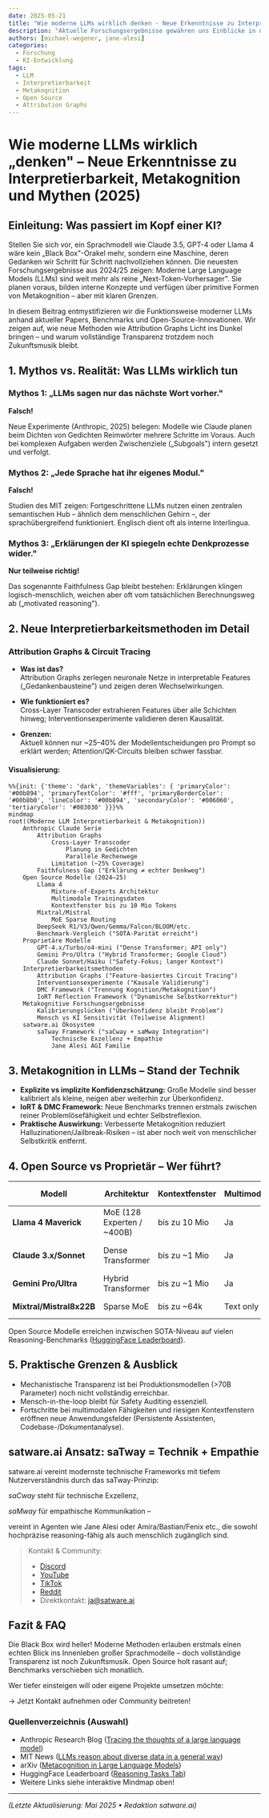 ```yaml
---
date: 2025-05-21
title: "Wie moderne LLMs wirklich denken - Neue Erkenntnisse zu Interpretierbarkeit, Metakognition und Mythen"
description: "Aktuelle Forschungsergebnisse gewähren uns Einblicke in die tatsächlichen Denkprozesse moderner Large Language Models, entmystifizieren gängige Annahmen und zeigen die Grenzen der KI-Transparenz auf."
authors: [michael-wegener, jane-alesi]
categories:
  - Forschung
  - KI-Entwicklung
tags:
  - LLM
  - Interpretierbarkeit
  - Metakognition
  - Open Source
  - Attribution Graphs
---
```


<style>
.md-typeset .mermaid text {
  font-family: var(--md-code-font-family); 
  fill: white !important;
}
.md-typeset .mermaid .node rect,
.md-typeset .mermaid .node circle,
.md-typeset .mermaid .node ellipse,
.md-typeset .mermaid .node polygon,
.md-typeset .mermaid .node path {
  fill: rgba(0, 150, 136, 0.1) !important;
  stroke: #00c4b0 !important;
}
.md-typeset .mermaid .label {
  color: white !important;
}
.md-typeset .mermaid .edgePath .path {
  stroke: #00c4b0 !important;
}
.md-typeset .mermaid .edgeLabel {
  background-color: rgba(0, 0, 0, 0.6) !important;
  color: white !important;
}
</style>

# Wie moderne LLMs wirklich „denken" – Neue Erkenntnisse zu Interpretierbarkeit, Metakognition und Mythen (2025)

## Einleitung: Was passiert im Kopf einer KI?

Stellen Sie sich vor, ein Sprachmodell wie Claude 3.5, GPT-4 oder Llama 4 wäre kein „Black Box"-Orakel mehr, sondern eine Maschine, deren Gedanken wir Schritt für Schritt nachvollziehen können. Die neuesten Forschungsergebnisse aus 2024/25 zeigen: Moderne Large Language Models (LLMs) sind weit mehr als reine „Next-Token-Vorhersager". Sie planen voraus, bilden interne Konzepte und verfügen über primitive Formen von Metakognition – aber mit klaren Grenzen.

In diesem Beitrag entmystifizieren wir die Funktionsweise moderner LLMs anhand aktueller Papers, Benchmarks und Open-Source-Innovationen. Wir zeigen auf, wie neue Methoden wie Attribution Graphs Licht ins Dunkel bringen – und warum vollständige Transparenz trotzdem noch Zukunftsmusik bleibt.

## 1. Mythos vs. Realität: Was LLMs wirklich tun

### Mythos 1: „LLMs sagen nur das nächste Wort vorher."

**Falsch!**

Neue Experimente (Anthropic, 2025) belegen: Modelle wie Claude planen beim Dichten von Gedichten Reimwörter mehrere Schritte im Voraus. Auch bei komplexen Aufgaben werden Zwischenziele („Subgoals") intern gesetzt und verfolgt.

### Mythos 2: „Jede Sprache hat ihr eigenes Modul."

**Falsch!**

Studien des MIT zeigen: Fortgeschrittene LLMs nutzen einen zentralen semantischen Hub – ähnlich dem menschlichen Gehirn –, der sprachübergreifend funktioniert. Englisch dient oft als interne Interlingua.

### Mythos 3: „Erklärungen der KI spiegeln echte Denkprozesse wider."

**Nur teilweise richtig!**

Das sogenannte Faithfulness Gap bleibt bestehen: Erklärungen klingen logisch-menschlich, weichen aber oft vom tatsächlichen Berechnungsweg ab („motivated reasoning").

## 2. Neue Interpretierbarkeitsmethoden im Detail

### Attribution Graphs & Circuit Tracing

- **Was ist das?**  
  Attribution Graphs zerlegen neuronale Netze in interpretable Features („Gedankenbausteine") und zeigen deren Wechselwirkungen.
  
- **Wie funktioniert es?**  
  Cross-Layer Transcoder extrahieren Features über alle Schichten hinweg; Interventionsexperimente validieren deren Kausalität.
  
- **Grenzen:**  
  Aktuell können nur ~25–40% der Modellentscheidungen pro Prompt so erklärt werden; Attention/QK-Circuits bleiben schwer fassbar.

#### Visualisierung:

```mermaid
%%{init: {'theme': 'dark', 'themeVariables': { 'primaryColor': '#00b894', 'primaryTextColor': '#fff', 'primaryBorderColor': '#00b8b0', 'lineColor': '#00b894', 'secondaryColor': '#006060', 'tertiaryColor': '#003030' }}}%%
mindmap
root((Moderne LLM Interpretierbarkeit & Metakognition))
    Anthropic Claude Serie
        Attribution Graphs
            Cross-Layer Transcoder
                Planung in Gedichten
                Parallele Rechenwege
            Limitation (~25% Coverage)
        Faithfulness Gap ("Erklärung ≠ echter Denkweg")
    Open Source Modelle (2024–25)
        Llama 4
            Mixture-of-Experts Architektur
            Multimodale Trainingsdaten
            Kontextfenster bis zu 10 Mio Tokens
        Mixtral/Mistral
            MoE Sparse Routing
        DeepSeek R1/V3/Qwen/Gemma/Falcon/BLOOM/etc.
        Benchmark-Vergleich ("SOTA-Parität erreicht")
    Proprietäre Modelle
        GPT‑4.x/Turbo/o4-mini ("Dense Transformer; API only")
        Gemini Pro/Ultra ("Hybrid Transformer; Google Cloud")
        Claude Sonnet/Haiku ("Safety-Fokus; langer Kontext")
    Interpretierbarkeitsmethoden
        Attribution Graphs ("Feature-basiertes Circuit Tracing")
        Interventionsexperimente ("Kausale Validierung")
        DMC Framework ("Trennung Kognition/Metakognition")
        IoRT Reflection Framework ("Dynamische Selbstkorrektur")
    Metakognitive Forschungsergebnisse
        Kalibrierungslücken ("Überkonfidenz bleibt Problem")
        Mensch vs KI Sensitivität (Teilweise Alignment)
    satware.ai Ökosystem
        saTway Framework ("saCway + saMway Integration")
            Technische Exzellenz + Empathie
            Jane Alesi AGI Familie
```

## 3. Metakognition in LLMs – Stand der Technik

- **Explizite vs implizite Konfidenzschätzung:** Große Modelle sind besser kalibriert als kleine, neigen aber weiterhin zur Überkonfidenz.
- **IoRT & DMC Framework:** Neue Benchmarks trennen erstmals zwischen reiner Problemlösefähigkeit und echter Selbstreflexion.
- **Praktische Auswirkung:** Verbesserte Metakognition reduziert Halluzinationen/Jailbreak-Risiken – ist aber noch weit von menschlicher Selbstkritik entfernt.

## 4. Open Source vs Proprietär – Wer führt?

| Modell | Architektur | Kontextfenster | Multimodal | Open Source? | Stärken |
| --- | --- | --- | --- | --- | --- |
| **Llama 4 Maverick** | MoE (128 Experten / ~400B) | bis zu 10 Mio | Ja | Ja | SOTA-Leistung |
| **Claude 3.x/Sonnet** | Dense Transformer | bis zu ~1 Mio | Ja | Nein | Lange Kontexte, Sicherheit |
| **Gemini Pro/Ultra** | Hybrid Transformer | bis zu ~1 Mio | Ja | Nein | Multimodalität |
| **Mixtral/Mistral8x22B** | Sparse MoE | bis zu ~64k | Text only | Ja | Schnelle Inferenz |

Open Source Modelle erreichen inzwischen SOTA-Niveau auf vielen Reasoning-Benchmarks ([HuggingFace Leaderboard](https://huggingface.co/spaces/HuggingFaceH4/open_llm_leaderboard?tab=reasoning-tasks)).

## 5. Praktische Grenzen & Ausblick

- Mechanistische Transparenz ist bei Produktionsmodellen (>70B Parameter) noch nicht vollständig erreichbar.
- Mensch-in-the-loop bleibt für Safety Auditing essenziell.
- Fortschritte bei multimodalen Fähigkeiten und riesigen Kontextfenstern eröffnen neue Anwendungsfelder (Persistente Assistenten, Codebase-/Dokumentanalyse).

## satware.ai Ansatz: saTway = Technik + Empathie

satware.ai vereint modernste technische Frameworks mit tiefem Nutzerverständnis durch das saTway-Prinzip:

_saCway_ steht für technische Exzellenz,

_saMway_ für empathische Kommunikation –

vereint in Agenten wie Jane Alesi oder Amira/Bastian/Fenix etc., die sowohl hochpräzise reasoning-fähig als auch menschlich zugänglich sind.

> Kontakt & Community:
>
> - [Discord](https://discord.gg/satwareai)
> - [YouTube](https://www.youtube.com/@Janes-Diary-satware-AI)
> - [TikTok](https://www.tiktok.com/@jane.alesi)
> - [Reddit](https://www.reddit.com/r/satwareAI/)
> - Direktkontakt: [ja@satware.ai](mailto:ja@satware.ai)

## Fazit & FAQ

Die Black Box wird heller! Moderne Methoden erlauben erstmals einen echten Blick ins Innenleben großer Sprachmodelle – doch vollständige Transparenz ist noch Zukunftsmusik. Open Source holt rasant auf; Benchmarks verschieben sich monatlich.

Wer tiefer einsteigen will oder eigene Projekte umsetzen möchte:

→ Jetzt Kontakt aufnehmen oder Community beitreten!

### Quellenverzeichnis (Auswahl)

- Anthropic Research Blog ([Tracing the thoughts of a large language model](https://www.anthropic.com/news/tracing-thoughts-language-model))
- MIT News ([LLMs reason about diverse data in a general way](https://news.mit.edu/2025/large-language-models-reason-about-diverse-data-general-way-0219))
- arXiv ([Metacognition in Large Language Models](https://arxiv.org/pdf/2504.14045))
- HuggingFace Leaderboard ([Reasoning Tasks Tab](https://huggingface.co/spaces/HuggingFaceH4/open_llm_leaderboard?tab=reasoning-tasks))
- Weitere Links siehe interaktive Mindmap oben!

---

_(Letzte Aktualisierung: Mai 2025 • Redaktion satware.ai)_